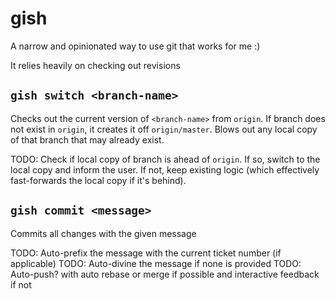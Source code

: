 # gish

A narrow and opinionated way to use git that works for me :)

It relies heavily on checking out revisions

## `gish switch <branch-name>`

Checks out the current version of `<branch-name>` from `origin`.
If branch does not exist in `origin`, it creates it off `origin/master`.
Blows out any local copy of that branch that may already exist.

TODO: Check if local copy of branch is ahead of `origin`.
If so, switch to the local copy and inform the user.
If not, keep existing logic (which effectively fast-forwards the local copy if it's behind).

## `gish commit <message>`

Commits all changes with the given message

TODO: Auto-prefix the message with the current ticket number (if applicable)
TODO: Auto-divine the message if none is provided
TODO: Auto-push? with auto rebase or merge if possible and interactive feedback if not
